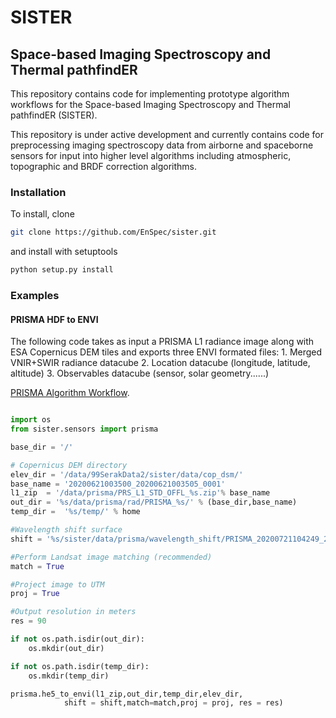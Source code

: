 # SISTER
## Space-based Imaging Spectroscopy and Thermal pathfindER

This repository contains code for implementing prototype algorithm workflows
for the Space-based Imaging Spectroscopy and Thermal pathfindER (SISTER).

This repository is under active development and currently contains
code for preprocessing imaging spectroscopy data from airborne and spaceborne
sensors for input into higher level algorithms including atmospheric, topographic
and BRDF correction algorithms.

### Installation
To install, clone
```bash
git clone https://github.com/EnSpec/sister.git
```

and install with setuptools
```bash
python setup.py install
```

### Examples

#### PRISMA HDF to ENVI

The following code takes as input a PRISMA L1 radiance image along with ESA Copernicus DEM tiles and exports
three ENVI formated files:
            1. Merged VNIR+SWIR radiance datacube
            2. Location datacube (longitude, latitude, altitude)
            3. Observables datacube (sensor, solar geometry......)

[PRISMA Algorithm Workflow](https://github.com/EnSpec/sister/blob/master/figures/prisma_workflow.svg).

```python

import os
from sister.sensors import prisma

base_dir = '/'

# Copernicus DEM directory
elev_dir = '/data/99SerakData2/sister/data/cop_dsm/'
base_name = '20200621003500_20200621003505_0001'
l1_zip  = '/data/prisma/PRS_L1_STD_OFFL_%s.zip'% base_name
out_dir = '%s/data/prisma/rad/PRISMA_%s/' % (base_dir,base_name)
temp_dir =  '%s/temp/' % home

#Wavelength shift surface
shift = '%s/sister/data/prisma/wavelength_shift/PRISMA_20200721104249_20200721104253_0001_wavelength_shift_surface' % base_dir

#Perform Landsat image matching (recommended)
match = True

#Project image to UTM
proj = True

#Output resolution in meters
res = 90

if not os.path.isdir(out_dir):
    os.mkdir(out_dir)

if not os.path.isdir(temp_dir):
    os.mkdir(temp_dir)

prisma.he5_to_envi(l1_zip,out_dir,temp_dir,elev_dir,
            shift = shift,match=match,proj = proj, res = res)

```
